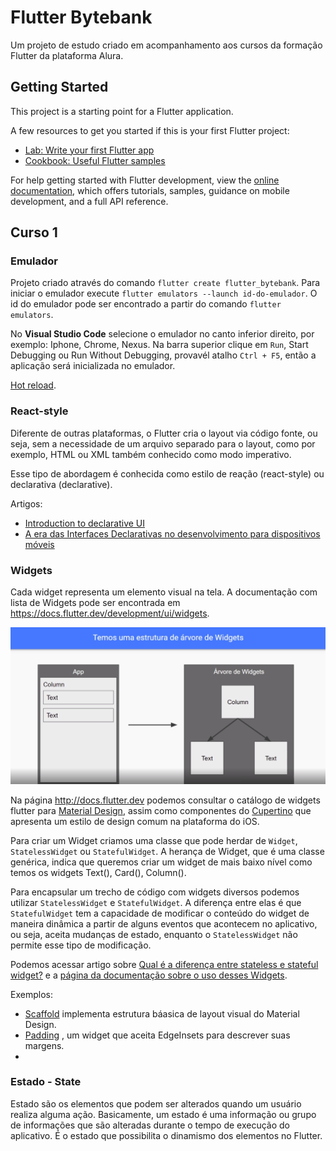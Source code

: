 # Flutter Bytebank

Um projeto de estudo criado em acompanhamento aos cursos da formação Flutter da plataforma Alura.

## Getting Started

This project is a starting point for a Flutter application.

A few resources to get you started if this is your first Flutter project:

- [Lab: Write your first Flutter app](https://docs.flutter.dev/get-started/codelab)
- [Cookbook: Useful Flutter samples](https://docs.flutter.dev/cookbook)

For help getting started with Flutter development, view the
[online documentation](https://docs.flutter.dev/), which offers tutorials,
samples, guidance on mobile development, and a full API reference.

## Curso 1
### Emulador

Projeto criado através do comando `flutter create flutter_bytebank`.
Para iniciar o emulador execute `flutter emulators --launch id-do-emulador`. 
O id do emulador pode ser encontrado a partir do comando `flutter emulators`.

No <b>Visual Studio Code</b> selecione o emulador no canto inferior direito, por exemplo: Iphone, Chrome, Nexus. Na barra superior clique em `Run`, Start Debugging ou Run Without Debugging, provavél atalho `Ctrl + F5`, então a aplicação será inicializada no emulador.

[Hot reload](https://docs.flutter.dev/development/tools/hot-reload).

### React-style
Diferente de outras plataformas, o Flutter cria o layout via código fonte, ou seja, sem a necessidade de um arquivo separado para o layout, como por exemplo, HTML ou XML também conhecido como modo imperativo.

Esse tipo de abordagem é conhecida como estilo de reação (react-style) ou declarativa (declarative). 

Artigos:
 - [Introduction to declarative UI](https://docs.flutter.dev/get-started/flutter-for/declarative)
 - [A era das Interfaces Declarativas no desenvolvimento para dispositivos móveis](https://medium.com/kobe-tech/a-era-das-uis-declarativas-uma-vis%C3%A3o-geral-e-comparativo-de-cada-uma-das-novas-ferramentas-de-d3b4275fb11e)

### Widgets
Cada widget representa um elemento visual na tela.
A documentação com lista de Widgets pode ser encontrada em https://docs.flutter.dev/development/ui/widgets.

![Estrutura de árvore](images/estrutura-widgets.png)

Na página http://docs.flutter.dev podemos consultar o catálogo de widgets flutter para [Material Design](https://docs.flutter.dev/development/ui/widgets/material), assim como componentes do [Cupertino](https://docs.flutter.dev/development/ui/widgets/cupertino) que apresenta um estilo de design comum na plataforma do iOS.

Para criar um Widget criamos uma classe que pode herdar de `Widget`, `StatelessWidget` ou `StatefulWidget`. A herança de Widget, que é uma classe genérica, indica que queremos criar um widget de mais baixo nível como temos os widgets Text(), Card(), Column().

Para encapsular um trecho de código com widgets diversos podemos utilizar `StatelessWidget` e `StatefulWidget`. A diferença entre elas é que `StatefulWidget` tem a capacidade de modificar o conteúdo do widget de maneira dinâmica a partir de alguns eventos que acontecem no aplicativo, ou seja, aceita mudanças de estado, enquanto o `StatelessWidget` não permite esse tipo de modificação.

Podemos acessar artigo sobre [Qual é a diferença entre stateless e stateful widget?](https://www.alura.com.br/artigos/flutter-diferenca-entre-stateless-e-statefull-widget) e a [página da documentação sobre o uso desses Widgets](https://docs.flutter.dev/development/ui/interactive#stateful-and-stateless-widgets).


Exemplos:
 - [Scaffold](https://api.flutter.dev/flutter/material/Scaffold-class.html) implementa  estrutura báasica de layout visual do Material Design.
 - [Padding](https://api.flutter.dev/flutter/widgets/Padding-class.html) , um widget que aceita EdgeInsets para descrever suas margens.
 - 
### Estado - State
Estado são os elementos que podem ser alterados quando um usuário realiza alguma ação. Basicamente, um estado é uma informação ou grupo de informações que são alteradas durante o tempo de execução do aplicativo. É o estado que possibilita o dinamismo dos elementos no Flutter.

